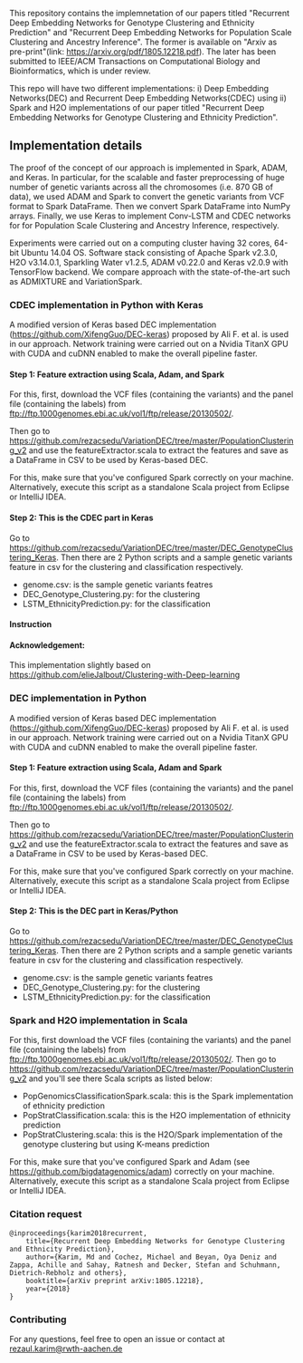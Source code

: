 This repository contains the implemnetation of our papers titled "Recurrent Deep Embedding Networks for Genotype Clustering and Ethnicity Prediction" and "Recurrent Deep Embedding Networks for Population Scale Clustering and Ancestry Inference". The former is available on "Arxiv as pre-print"(link: https://arxiv.org/pdf/1805.12218.pdf). The later has been submitted to IEEE/ACM Transactions on Computational Biology and Bioinformatics, which is under review. 

This repo will have two different implementations: i) Deep Embedding Networks(DEC) and Recurrent Deep Embedding Networks(CDEC) using ii) Spark and H2O implementations of our paper titled "Recurrent Deep Embedding Networks for Genotype Clustering and Ethnicity Prediction". 

## Implementation details
The proof of the concept of our approach is implemented in Spark, ADAM, and Keras. In particular, for the scalable and faster preprocessing of huge number of genetic variants across all the chromosomes (i.e. 870 GB of data), we used ADAM and Spark to convert the genetic variants from VCF format to Spark DataFrame. Then we convert Spark DataFrame into NumPy arrays. Finally, we use Keras to implement Conv-LSTM and CDEC networks for for Population Scale Clustering and Ancestry Inference, respectively. 

Experiments were carried out on a computing cluster having 32 cores, 64-bit Ubuntu 14.04 OS. Software stack consisting of Apache Spark v2.3.0, H2O v3.14.0.1, Sparkling Water v1.2.5, ADAM v0.22.0 and Keras v2.0.9 with TensorFlow backend. We compare approach with the state-of-the-art such as ADMIXTURE and VariationSpark. 

### CDEC implementation in Python with Keras
A modified version of Keras based DEC implementation (https://github.com/XifengGuo/DEC-keras) proposed by Ali F. et al. is used in our approach. Network training were carried out on a Nvidia TitanX GPU with CUDA and cuDNN enabled to make the overall pipeline faster. 

#### Step 1: Feature extraction using Scala, Adam, and Spark 
For this, first, download the VCF files (containing the variants) and the panel file (containing the labels) from ftp://ftp.1000genomes.ebi.ac.uk/vol1/ftp/release/20130502/. 
 
Then go to https://github.com/rezacsedu/VariationDEC/tree/master/PopulationClustering_v2 and use the featureExtractor.scala
to extract the features and save as a DataFrame in CSV to be used by Keras-based DEC.

For this, make sure that you've configured Spark correctly on your machine. Alternatively, execute this script as a standalone Scala project from Eclipse or IntelliJ IDEA. 

#### Step 2: This is the CDEC part in Keras 
Go to https://github.com/rezacsedu/VariationDEC/tree/master/DEC_GenotypeClustering_Keras. Then there are 2 Python scripts and a sample genetic variants feature in csv for the clustering and classification respectively. 

- genome.csv: is the sample genetic variants featres
- DEC_Genotype_Clustering.py: for the clustering 
- LSTM_EthnicityPrediction.py: for the classification 

#### Instruction

#### Acknowledgement: 
This implementation slightly based on https://github.com/elieJalbout/Clustering-with-Deep-learning

### DEC implementation in Python
A modified version of Keras based DEC implementation (https://github.com/XifengGuo/DEC-keras) proposed by Ali F. et al. is used in our approach. Network training were carried out on a Nvidia TitanX GPU with CUDA and cuDNN enabled to make the overall pipeline faster. 

#### Step 1: Feature extraction using Scala, Adam and Spark 
For this, first, download the VCF files (containing the variants) and the panel file (containing the labels) from ftp://ftp.1000genomes.ebi.ac.uk/vol1/ftp/release/20130502/. 
 
Then go to https://github.com/rezacsedu/VariationDEC/tree/master/PopulationClustering_v2 and use the featureExtractor.scala
to extract the features and save as a DataFrame in CSV to be used by Keras-based DEC.

For this, make sure that you've configured Spark correctly on your machine. Alternatively, execute this script as a standalone Scala project from Eclipse or IntelliJ IDEA. 

#### Step 2: This is the DEC part in Keras/Python 
Go to https://github.com/rezacsedu/VariationDEC/tree/master/DEC_GenotypeClustering_Keras. Then there are 2 Python scripts and a sample genetic variants feature in csv for the clustering and classification respectively. 

- genome.csv: is the sample genetic variants featres
- DEC_Genotype_Clustering.py: for the clustering 
- LSTM_EthnicityPrediction.py: for the classification 

### Spark and H2O implementation in Scala
For this, first download the VCF files (containing the variants) and the panel file (containing the labels) from ftp://ftp.1000genomes.ebi.ac.uk/vol1/ftp/release/20130502/. Then go to https://github.com/rezacsedu/VariationDEC/tree/master/PopulationClustering_v2 and you'll see there Scala scripts as listed below: 

- PopGenomicsClassificationSpark.scala: this is the Spark implementation of ethnicity prediction
- PopStratClassification.scala: this is the H2O implementation of ethnicity prediction
- PopStratClustering.scala: this is the H2O/Spark implementation of the genotype clustering but using K-means prediction

For this, make sure that you've configured Spark and Adam (see https://github.com/bigdatagenomics/adam) correctly on your machine. Alternatively, execute this script as a standalone Scala project from Eclipse or IntelliJ IDEA.

### Citation request
    @inproceedings{karim2018recurrent,
        title={Recurrent Deep Embedding Networks for Genotype Clustering and Ethnicity Prediction},
        author={Karim, Md and Cochez, Michael and Beyan, Oya Deniz and Zappa, Achille and Sahay, Ratnesh and Decker, Stefan and Schuhmann, Dietrich-Rebholz and others},
        booktitle={arXiv preprint arXiv:1805.12218},
        year={2018}
    }

### Contributing
For any questions, feel free to open an issue or contact at rezaul.karim@rwth-aachen.de
